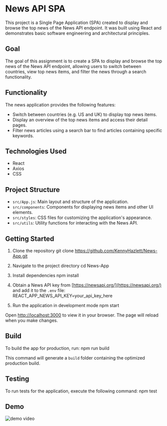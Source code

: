 # News API SPA

This project is a Single Page Application (SPA) created to display and browse the top news of the News API endpoint. It was built using React and demonstrates basic software engineering and architectural principles.

## Goal

The goal of this assignment is to create a SPA to display and browse the top news of the News API endpoint, allowing users to switch between countries, view top news items, and filter the news through a search functionality.

## Functionality

The news application provides the following features:

- Switch between countries (e.g. US and UK) to display top news items.
- Display an overview of the top news items and access their detail pages.
- Filter news articles using a search bar to find articles containing specific keywords.

## Technologies Used

- React
- Axios
- CSS

## Project Structure

- `src/App.js`: Main layout and structure of the application.
- `src/components`: Components for displaying news items and other UI elements.
- `src/styles`: CSS files for customizing the application's appearance.
- `src/utils`: Utility functions for interacting with the News API.

## Getting Started

1. Clone the repository
git clone https://github.com/KennyHazlett/News-App.git

2. Navigate to the project directory
cd News-App

3. Install dependencies
npm install

4. Obtain a News API key from [https://newsapi.org/](https://newsapi.org/) and add it to the `.env` file: REACT_APP_NEWS_API_KEY=your_api_key_here

5. Run the application in development mode
npm start

Open [http://localhost:3000](http://localhost:3000) to view it in your browser. The page will reload when you make changes.

## Build

To build the app for production, run: npm run build

This command will generate a `build` folder containing the optimized production build.

## Testing

To run tests for the application, execute the following command: npm test

## Demo
![demo video](/GIF/News-App.gif) 